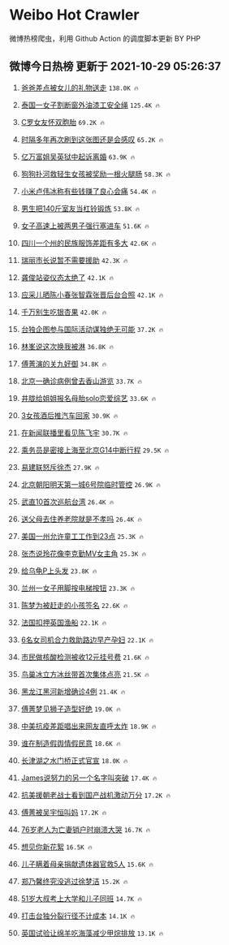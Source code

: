 # Weibo Hot Crawler 



微博热榜爬虫，利用 Github Action 的调度脚本更新 BY PHP 


## 微博今日热榜 更新于 2021-10-29 05:26:37 
1. [爸爸差点被女儿的礼物送走](https://s.weibo.com/weibo?q=%23%E7%88%B8%E7%88%B8%E5%B7%AE%E7%82%B9%E8%A2%AB%E5%A5%B3%E5%84%BF%E7%9A%84%E7%A4%BC%E7%89%A9%E9%80%81%E8%B5%B0%23&Refer=top) `138.0K 🔥` 

1. [泰国一女子割断窗外油漆工安全绳](https://s.weibo.com/weibo?q=%23%E6%B3%B0%E5%9B%BD%E4%B8%80%E5%A5%B3%E5%AD%90%E5%89%B2%E6%96%AD%E7%AA%97%E5%A4%96%E6%B2%B9%E6%BC%86%E5%B7%A5%E5%AE%89%E5%85%A8%E7%BB%B3%23&Refer=top) `125.4K 🔥` 

1. [C罗女友怀双胞胎](https://s.weibo.com/weibo?q=%23C%E7%BD%97%E5%A5%B3%E5%8F%8B%E6%80%80%E5%8F%8C%E8%83%9E%E8%83%8E%23&Refer=top) `69.2K 🔥` 

1. [时隔多年再次刷到这张图还是会感叹](https://s.weibo.com/weibo?q=%E6%97%B6%E9%9A%94%E5%A4%9A%E5%B9%B4%E5%86%8D%E6%AC%A1%E5%88%B7%E5%88%B0%E8%BF%99%E5%BC%A0%E5%9B%BE%E8%BF%98%E6%98%AF%E4%BC%9A%E6%84%9F%E5%8F%B9&Refer=top) `65.2K 🔥` 

1. [亿万富姐吴英狱中起诉离婚](https://s.weibo.com/weibo?q=%23%E4%BA%BF%E4%B8%87%E5%AF%8C%E5%A7%90%E5%90%B4%E8%8B%B1%E7%8B%B1%E4%B8%AD%E8%B5%B7%E8%AF%89%E7%A6%BB%E5%A9%9A%23&Refer=top) `63.9K 🔥` 

1. [狗狗扑河救轻生女孩被奖励一根火腿肠](https://s.weibo.com/weibo?q=%23%E7%8B%97%E7%8B%97%E6%89%91%E6%B2%B3%E6%95%91%E8%BD%BB%E7%94%9F%E5%A5%B3%E5%AD%A9%E8%A2%AB%E5%A5%96%E5%8A%B1%E4%B8%80%E6%A0%B9%E7%81%AB%E8%85%BF%E8%82%A0%23&Refer=top) `58.3K 🔥` 

1. [小米卢伟冰称有些钱赚了良心会痛](https://s.weibo.com/weibo?q=%23%E5%B0%8F%E7%B1%B3%E5%8D%A2%E4%BC%9F%E5%86%B0%E7%A7%B0%E6%9C%89%E4%BA%9B%E9%92%B1%E8%B5%9A%E4%BA%86%E8%89%AF%E5%BF%83%E4%BC%9A%E7%97%9B%23&Refer=top) `54.4K 🔥` 

1. [男生把140斤室友当杠铃锻炼](https://s.weibo.com/weibo?q=%23%E7%94%B7%E7%94%9F%E6%8A%8A140%E6%96%A4%E5%AE%A4%E5%8F%8B%E5%BD%93%E6%9D%A0%E9%93%83%E9%94%BB%E7%82%BC%23&Refer=top) `53.8K 🔥` 

1. [女子高速上被两男子强行塞进车](https://s.weibo.com/weibo?q=%23%E5%A5%B3%E5%AD%90%E9%AB%98%E9%80%9F%E4%B8%8A%E8%A2%AB%E4%B8%A4%E7%94%B7%E5%AD%90%E5%BC%BA%E8%A1%8C%E5%A1%9E%E8%BF%9B%E8%BD%A6%23&Refer=top) `51.6K 🔥` 

1. [四川一个州的民族服饰差距有多大](https://s.weibo.com/weibo?q=%23%E5%9B%9B%E5%B7%9D%E4%B8%80%E4%B8%AA%E5%B7%9E%E7%9A%84%E6%B0%91%E6%97%8F%E6%9C%8D%E9%A5%B0%E5%B7%AE%E8%B7%9D%E6%9C%89%E5%A4%9A%E5%A4%A7%23&Refer=top) `42.6K 🔥` 

1. [瑞丽市长说暂不需要援助](https://s.weibo.com/weibo?q=%23%E7%91%9E%E4%B8%BD%E5%B8%82%E9%95%BF%E8%AF%B4%E6%9A%82%E4%B8%8D%E9%9C%80%E8%A6%81%E6%8F%B4%E5%8A%A9%23&Refer=top) `42.3K 🔥` 

1. [龚俊站姿仪态太绝了](https://s.weibo.com/weibo?q=%23%E9%BE%9A%E4%BF%8A%E7%AB%99%E5%A7%BF%E4%BB%AA%E6%80%81%E5%A4%AA%E7%BB%9D%E4%BA%86%23&Refer=top) `42.1K 🔥` 

1. [应采儿晒陈小春张智霖张晋后台合照](https://s.weibo.com/weibo?q=%23%E5%BA%94%E9%87%87%E5%84%BF%E6%99%92%E9%99%88%E5%B0%8F%E6%98%A5%E5%BC%A0%E6%99%BA%E9%9C%96%E5%BC%A0%E6%99%8B%E5%90%8E%E5%8F%B0%E5%90%88%E7%85%A7%23&Refer=top) `42.1K 🔥` 

1. [千万别生吃银杏果](https://s.weibo.com/weibo?q=%23%E5%8D%83%E4%B8%87%E5%88%AB%E7%94%9F%E5%90%83%E9%93%B6%E6%9D%8F%E6%9E%9C%23&Refer=top) `42.0K 🔥` 

1. [台独企图参与国际活动谋独绝无可能](https://s.weibo.com/weibo?q=%23%E5%8F%B0%E7%8B%AC%E4%BC%81%E5%9B%BE%E5%8F%82%E4%B8%8E%E5%9B%BD%E9%99%85%E6%B4%BB%E5%8A%A8%E8%B0%8B%E7%8B%AC%E7%BB%9D%E6%97%A0%E5%8F%AF%E8%83%BD%23&Refer=top) `37.2K 🔥` 

1. [林峯说这次换我被淋](https://s.weibo.com/weibo?q=%23%E6%9E%97%E5%B3%AF%E8%AF%B4%E8%BF%99%E6%AC%A1%E6%8D%A2%E6%88%91%E8%A2%AB%E6%B7%8B%23&Refer=top) `36.8K 🔥` 

1. [傅菁演的关九好御](https://s.weibo.com/weibo?q=%23%E5%82%85%E8%8F%81%E6%BC%94%E7%9A%84%E5%85%B3%E4%B9%9D%E5%A5%BD%E5%BE%A1%23&Refer=top) `34.8K 🔥` 

1. [北京一确诊病例曾去香山游览](https://s.weibo.com/weibo?q=%23%E5%8C%97%E4%BA%AC%E4%B8%80%E7%A1%AE%E8%AF%8A%E7%97%85%E4%BE%8B%E6%9B%BE%E5%8E%BB%E9%A6%99%E5%B1%B1%E6%B8%B8%E8%A7%88%23&Refer=top) `33.7K 🔥` 

1. [井胧给姐姐报名母胎solo恋爱综艺](https://s.weibo.com/weibo?q=%23%E4%BA%95%E8%83%A7%E7%BB%99%E5%A7%90%E5%A7%90%E6%8A%A5%E5%90%8D%E6%AF%8D%E8%83%8Esolo%E6%81%8B%E7%88%B1%E7%BB%BC%E8%89%BA%23&Refer=top) `33.6K 🔥` 

1. [3女孩酒后推汽车回家](https://s.weibo.com/weibo?q=%233%E5%A5%B3%E5%AD%A9%E9%85%92%E5%90%8E%E6%8E%A8%E6%B1%BD%E8%BD%A6%E5%9B%9E%E5%AE%B6%23&Refer=top) `30.9K 🔥` 

1. [在新闻联播里看见陈飞宇](https://s.weibo.com/weibo?q=%23%E5%9C%A8%E6%96%B0%E9%97%BB%E8%81%94%E6%92%AD%E9%87%8C%E7%9C%8B%E8%A7%81%E9%99%88%E9%A3%9E%E5%AE%87%23&Refer=top) `30.7K 🔥` 

1. [乘务员是密接上海至北京G14中断行程](https://s.weibo.com/weibo?q=%23%E4%B9%98%E5%8A%A1%E5%91%98%E6%98%AF%E5%AF%86%E6%8E%A5%E4%B8%8A%E6%B5%B7%E8%87%B3%E5%8C%97%E4%BA%ACG14%E4%B8%AD%E6%96%AD%E8%A1%8C%E7%A8%8B%23&Refer=top) `29.5K 🔥` 

1. [易建联怒斥徐杰](https://s.weibo.com/weibo?q=%23%E6%98%93%E5%BB%BA%E8%81%94%E6%80%92%E6%96%A5%E5%BE%90%E6%9D%B0%23&Refer=top) `27.9K 🔥` 

1. [北京朝阳明天第一城6号院临时管控](https://s.weibo.com/weibo?q=%23%E5%8C%97%E4%BA%AC%E6%9C%9D%E9%98%B3%E6%98%8E%E5%A4%A9%E7%AC%AC%E4%B8%80%E5%9F%8E6%E5%8F%B7%E9%99%A2%E4%B8%B4%E6%97%B6%E7%AE%A1%E6%8E%A7%23&Refer=top) `26.9K 🔥` 

1. [武直10首次巡航台湾](https://s.weibo.com/weibo?q=%23%E6%AD%A6%E7%9B%B410%E9%A6%96%E6%AC%A1%E5%B7%A1%E8%88%AA%E5%8F%B0%E6%B9%BE%23&Refer=top) `26.4K 🔥` 

1. [送父母去住养老院就是不孝吗](https://s.weibo.com/weibo?q=%23%E9%80%81%E7%88%B6%E6%AF%8D%E5%8E%BB%E4%BD%8F%E5%85%BB%E8%80%81%E9%99%A2%E5%B0%B1%E6%98%AF%E4%B8%8D%E5%AD%9D%E5%90%97%23&Refer=top) `26.4K 🔥` 

1. [美国一州允许童工工作到23点](https://s.weibo.com/weibo?q=%23%E7%BE%8E%E5%9B%BD%E4%B8%80%E5%B7%9E%E5%85%81%E8%AE%B8%E7%AB%A5%E5%B7%A5%E5%B7%A5%E4%BD%9C%E5%88%B023%E7%82%B9%23&Refer=top) `25.3K 🔥` 

1. [张杰说玲花像李克勤MV女主角](https://s.weibo.com/weibo?q=%23%E5%BC%A0%E6%9D%B0%E8%AF%B4%E7%8E%B2%E8%8A%B1%E5%83%8F%E6%9D%8E%E5%85%8B%E5%8B%A4MV%E5%A5%B3%E4%B8%BB%E8%A7%92%23&Refer=top) `25.3K 🔥` 

1. [给乌龟P上头发](https://s.weibo.com/weibo?q=%23%E7%BB%99%E4%B9%8C%E9%BE%9FP%E4%B8%8A%E5%A4%B4%E5%8F%91%23&Refer=top) `23.8K 🔥` 

1. [兰州一女子用脚按电梯按钮](https://s.weibo.com/weibo?q=%23%E5%85%B0%E5%B7%9E%E4%B8%80%E5%A5%B3%E5%AD%90%E7%94%A8%E8%84%9A%E6%8C%89%E7%94%B5%E6%A2%AF%E6%8C%89%E9%92%AE%23&Refer=top) `23.3K 🔥` 

1. [陈梦为被赶走的小孩签名](https://s.weibo.com/weibo?q=%23%E9%99%88%E6%A2%A6%E4%B8%BA%E8%A2%AB%E8%B5%B6%E8%B5%B0%E7%9A%84%E5%B0%8F%E5%AD%A9%E7%AD%BE%E5%90%8D%23&Refer=top) `22.6K 🔥` 

1. [法国扣押英国渔船](https://s.weibo.com/weibo?q=%23%E6%B3%95%E5%9B%BD%E6%89%A3%E6%8A%BC%E8%8B%B1%E5%9B%BD%E6%B8%94%E8%88%B9%23&Refer=top) `22.1K 🔥` 

1. [6名女司机合力救助路边早产孕妇](https://s.weibo.com/weibo?q=%236%E5%90%8D%E5%A5%B3%E5%8F%B8%E6%9C%BA%E5%90%88%E5%8A%9B%E6%95%91%E5%8A%A9%E8%B7%AF%E8%BE%B9%E6%97%A9%E4%BA%A7%E5%AD%95%E5%A6%87%23&Refer=top) `22.1K 🔥` 

1. [市民做核酸检测被收12元挂号费](https://s.weibo.com/weibo?q=%23%E5%B8%82%E6%B0%91%E5%81%9A%E6%A0%B8%E9%85%B8%E6%A3%80%E6%B5%8B%E8%A2%AB%E6%94%B612%E5%85%83%E6%8C%82%E5%8F%B7%E8%B4%B9%23&Refer=top) `21.6K 🔥` 

1. [鸟巢冰立方冰丝带首次集体点亮](https://s.weibo.com/weibo?q=%23%E9%B8%9F%E5%B7%A2%E5%86%B0%E7%AB%8B%E6%96%B9%E5%86%B0%E4%B8%9D%E5%B8%A6%E9%A6%96%E6%AC%A1%E9%9B%86%E4%BD%93%E7%82%B9%E4%BA%AE%23&Refer=top) `21.5K 🔥` 

1. [黑龙江黑河新增确诊4例](https://s.weibo.com/weibo?q=%23%E9%BB%91%E9%BE%99%E6%B1%9F%E9%BB%91%E6%B2%B3%E6%96%B0%E5%A2%9E%E7%A1%AE%E8%AF%8A4%E4%BE%8B%23&Refer=top) `21.4K 🔥` 

1. [傅菁梦见狮子造型好绝](https://s.weibo.com/weibo?q=%23%E5%82%85%E8%8F%81%E6%A2%A6%E8%A7%81%E7%8B%AE%E5%AD%90%E9%80%A0%E5%9E%8B%E5%A5%BD%E7%BB%9D%23&Refer=top) `19.0K 🔥` 

1. [中美抗疫差距唱出来网友直呼太炸](https://s.weibo.com/weibo?q=%23%E4%B8%AD%E7%BE%8E%E6%8A%97%E7%96%AB%E5%B7%AE%E8%B7%9D%E5%94%B1%E5%87%BA%E6%9D%A5%E7%BD%91%E5%8F%8B%E7%9B%B4%E5%91%BC%E5%A4%AA%E7%82%B8%23&Refer=top) `18.9K 🔥` 

1. [谁在制造假舆情假民意](https://s.weibo.com/weibo?q=%23%E8%B0%81%E5%9C%A8%E5%88%B6%E9%80%A0%E5%81%87%E8%88%86%E6%83%85%E5%81%87%E6%B0%91%E6%84%8F%23&Refer=top) `18.6K 🔥` 

1. [长津湖之水门桥正式官宣](https://s.weibo.com/weibo?q=%23%E9%95%BF%E6%B4%A5%E6%B9%96%E4%B9%8B%E6%B0%B4%E9%97%A8%E6%A1%A5%E6%AD%A3%E5%BC%8F%E5%AE%98%E5%AE%A3%23&Refer=top) `18.0K 🔥` 

1. [James说努力的另一个名字叫突破](https://s.weibo.com/weibo?q=%23James%E8%AF%B4%E5%8A%AA%E5%8A%9B%E7%9A%84%E5%8F%A6%E4%B8%80%E4%B8%AA%E5%90%8D%E5%AD%97%E5%8F%AB%E7%AA%81%E7%A0%B4%23&Refer=top) `17.4K 🔥` 

1. [抗美援朝老战士看到国产战机激动万分](https://s.weibo.com/weibo?q=%23%E6%8A%97%E7%BE%8E%E6%8F%B4%E6%9C%9D%E8%80%81%E6%88%98%E5%A3%AB%E7%9C%8B%E5%88%B0%E5%9B%BD%E4%BA%A7%E6%88%98%E6%9C%BA%E6%BF%80%E5%8A%A8%E4%B8%87%E5%88%86%23&Refer=top) `17.2K 🔥` 

1. [傅菁被吴宇恒叫妈](https://s.weibo.com/weibo?q=%23%E5%82%85%E8%8F%81%E8%A2%AB%E5%90%B4%E5%AE%87%E6%81%92%E5%8F%AB%E5%A6%88%23&Refer=top) `17.2K 🔥` 

1. [76岁老人为亡妻销户时崩溃大哭](https://s.weibo.com/weibo?q=%2376%E5%B2%81%E8%80%81%E4%BA%BA%E4%B8%BA%E4%BA%A1%E5%A6%BB%E9%94%80%E6%88%B7%E6%97%B6%E5%B4%A9%E6%BA%83%E5%A4%A7%E5%93%AD%23&Refer=top) `16.7K 🔥` 

1. [想见你新花絮](https://s.weibo.com/weibo?q=%23%E6%83%B3%E8%A7%81%E4%BD%A0%E6%96%B0%E8%8A%B1%E7%B5%AE%23&Refer=top) `16.5K 🔥` 

1. [儿子瞒着母亲捐献遗体器官救5人](https://s.weibo.com/weibo?q=%23%E5%84%BF%E5%AD%90%E7%9E%92%E7%9D%80%E6%AF%8D%E4%BA%B2%E6%8D%90%E7%8C%AE%E9%81%97%E4%BD%93%E5%99%A8%E5%AE%98%E6%95%915%E4%BA%BA%23&Refer=top) `15.6K 🔥` 

1. [郑乃馨终究没逃过徐梦洁](https://s.weibo.com/weibo?q=%23%E9%83%91%E4%B9%83%E9%A6%A8%E7%BB%88%E7%A9%B6%E6%B2%A1%E9%80%83%E8%BF%87%E5%BE%90%E6%A2%A6%E6%B4%81%23&Refer=top) `15.2K 🔥` 

1. [51岁大叔考上大学和儿子同班](https://s.weibo.com/weibo?q=%2351%E5%B2%81%E5%A4%A7%E5%8F%94%E8%80%83%E4%B8%8A%E5%A4%A7%E5%AD%A6%E5%92%8C%E5%84%BF%E5%AD%90%E5%90%8C%E7%8F%AD%23&Refer=top) `14.7K 🔥` 

1. [打击台独分裂行径不计成本](https://s.weibo.com/weibo?q=%23%E6%89%93%E5%87%BB%E5%8F%B0%E7%8B%AC%E5%88%86%E8%A3%82%E8%A1%8C%E5%BE%84%E4%B8%8D%E8%AE%A1%E6%88%90%E6%9C%AC%23&Refer=top) `14.1K 🔥` 

1. [英国试验让绵羊吃海藻减少甲烷排放](https://s.weibo.com/weibo?q=%23%E8%8B%B1%E5%9B%BD%E8%AF%95%E9%AA%8C%E8%AE%A9%E7%BB%B5%E7%BE%8A%E5%90%83%E6%B5%B7%E8%97%BB%E5%87%8F%E5%B0%91%E7%94%B2%E7%83%B7%E6%8E%92%E6%94%BE%23&Refer=top) `13.1K 🔥` 

